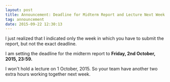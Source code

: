 ```yaml
---
layout: post
title: Announcement: Deadline for Midterm Report and Lecture Next Week
tag: announcement
date: 2015-09-22 12:30:13
---
```


I just realized that I indicated only the week in which you have to submit the report, but not the exact deadline.  

I am setting the deadline for the midterm report to **Friday, 2nd October, 2015, 23:59.**

I won't hold a lecture on 1 October, 2015.  So your team have another two extra hours working together next week.
